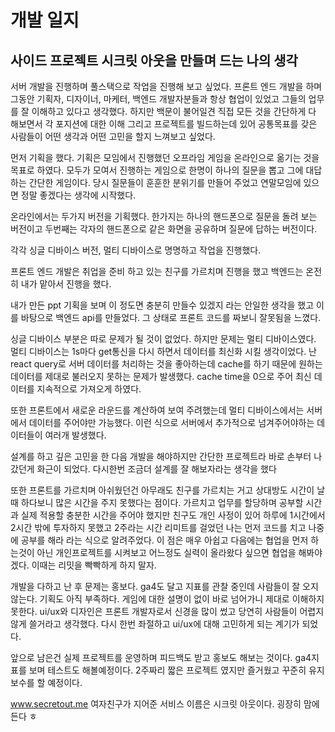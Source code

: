 # 개발 일지

## 사이드 프로젝트 시크릿 아웃을 만들며 드는 나의 생각

서버 개발을 진행하며 풀스택으로 작업을 진행해 보고 싶었다. 프론트 엔드 개발을 하며 그동안 기획자, 디자이너, 마케터, 백엔드 개발자분들과 항상 협업이 있었고 그들의 업무를 잘 이해하고 있다고 생각했다. 하지만 백문이 불어일견 직접 모든 것을 간단하게 다 해보면서 각 포지션에 대한 이해 그리고 프로젝트를 빌드하는데 있어 공통목표를 갖은 사람들이 어떤 생각과 어떤 고민을 할지 느껴보고 싶었다.

먼저 기획을 했다. 기획은 모임에서 진행했던 오프라임 게임을 온라인으로 옮기는 것을 목표로 하였다. 모두가 모여서 진행하는 게임으로 한명이 하나의 질문을 뽑고 그에 대답하는 간단한 게임이다. 당시 질문들이 훈훈한 분위기를 만들어 주었고 연말모임에 있으면 정말 좋겠다는 생각에 시작했다.

온라인에서는 두가지 버전을 기획했다. 한가지는 하나의 핸드폰으로 질문을 돌려 보는 버전이고 두번째는 각자의 핸드폰으로 같은 화면을 공유하며 질문에 답하는 버전이다.

각각 싱글 디바이스 버전, 멀티 디바이스로 명명하고 작업을 진행했다.

프론트 엔드 개발은 취업을 준비 하고 있는 친구를 가르치며 진행을 했고 백엔드는 온전히 내가 맡아서 진행을 했다.

내가 만든 ppt 기획을 보며 이 정도면 충분히 만들수 있겠지 라는 안일한 생각을 했고 이를 바탕으로 백엔드 api를 만들었다. 그 상태로 프론트 코드를 짜보니 잘못됨을 느꼈다.

싱글 디바이스 부분은 따로 문제가 될 것이 없었다. 하지만 문제는 멀티 디바이스였다.
멀티 디바이스는 1s마다 get통신을 다시 하면서 데이터를 최신화 시킬 생각이었다.
난 react query로 서버 데이터를 처리하는 것을 좋아하는데 cache를 하기 때문에 원하는 데이터를 제대로 불러오지 못하는 문제가 발생했다. cache time을 0으로 주어 최신 데이터를 지속적으로 가져오게 하였다.

또한 프론트에서 새로운 라운드를 계산하여 보여 주려했는데 멀티 디바이스에서는 서버에서 데이터를 주어야만 가능했다.
이런 식으로 서버에서 추가적으로 넘겨주어야하는 데이터들이 여러개 발생했다.

설계를 하고 깊은 고민을 한 다음 개발을 해야하지만 간단한 프로젝트라 바로 손부터 나갔던게 화근이 되었다. 다시한번 조금더 설계를 잘 해보자라는 생각을 했다

또한 프론트를 가르치며 아쉬웠던건 아무래도 친구를 가르치는 거고 상대방도 시간이 날때 하다보니 많은 시간을 주지 못했다는 점이다. 가르치고 업무를 할당하며 공부할 시간과 실제 적용할 충분한 시간을 주어야 했지만 친구도 개인 사정이 있어 하루에 1시간에서 2시간 밖에 투자하지 못했고 2주라는 시간 리미트를 걸었던 나는 먼저 코드를 치고 나중에 공부를 해라 라는 식으로 알려주었다. 이 점은 매우 아쉽고 다음에는 협업을 먼저 하는것이 아닌 개인프로젝트를 시켜보고 어느정도 실력이 올라왔다 싶으면 협업을 해봐야겠다. 이때는 리밋을 빡빡하게 하지 말자.

개발을 다하고 난 후 문제는 홍보다. ga4도 달고 지표를 관찰 중인데 사람들이 잘 오지 않는다. 기획도 아직 부족하다. 게임에 대한 설명이 없이 바로 넘어가니 제대로 이해하지 못한다. ui/ux와 디자인은 프론트 개발자로서 신경을 많이 썼고 당연히 사람들이 어렵지 않게 쓸거라고 생각했다. 다시 한번 좌절하고 ui/ux에 대해 고민하게 되는 계기가 되었다.

앞으로 남은건 실제 프로젝트를 운영하며 피드백도 받고 홍보도 해보는 것이다. ga4지표를 보며 테스트도 해볼예정이다. 2주짜리 짧은 프로젝트 였지만 즐거웠고 꾸준히 유지보수를 할 예정이다.

www.secretout.me
여자친구가 지어준 서비스 이름은 시크릿 아웃이다. 굉장히 맘에 든다 ㅎ
